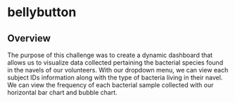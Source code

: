 # bellybutton
## Overview
The purpose of this challenge was to create a dynamic dashboard that allows us to visualize data collected pertaining the bacterial species found in the navels of our volunteers. With our dropdown menu, we can view each subject IDs information along with the type of bacteria living in their navel. We can view the frequency of each bacterial sample collected with our horizontal bar chart and bubble chart. 
